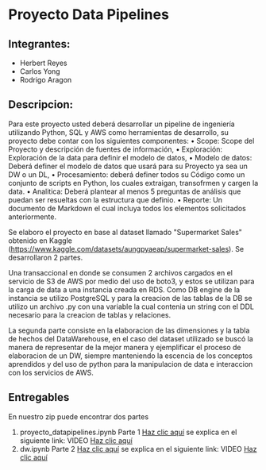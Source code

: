 # Proyecto Data Pipelines 

## Integrantes: 
- Herbert Reyes
- Carlos Yong
- Rodrigo Aragon

## Descripcion:

Para este proyecto usted deberá desarrollar un pipeline de ingeniería utilizando Python, SQL y AWS como herramientas de desarrollo, su proyecto debe contar con los siguientes componentes:
• Scope: Scope del Proyecto y descripción de fuentes de información,
• Exploración: Exploración de la data para definir el modelo de datos,
• Modelo de datos: Deberá definer el modelo de datos que usará para su Proyecto ya sea un DW o un DL,
• Procesamiento: deberá definer todos su Código como un conjunto de scripts en Python, los cuales extraigan, transofrmen y cargen la data.
• Analitica: Deberá plantear al menos 5 preguntas de análisis que puedan ser resueltas con la estructura que definio.
• Reporte: Un documento de Markdown el cual incluya todos los elementos solicitados anteriormente.

Se elaboro el proyecto en base al dataset llamado "Supermarket Sales" obtenido en Kaggle (https://www.kaggle.com/datasets/aungpyaeap/supermarket-sales). Se desarrollaron 2 partes. 

Una transaccional en donde se consumen 2 archivos cargados en el servicio de S3 de AWS por medio del uso de boto3, y estos se utilizan para la carga de data a una instancia creada en RDS. Como DB engine de la instancia se utilizo PostgreSQL y para la creacion de las tablas de la DB se utilizo un archivo .py con una variable la cual contenia un string con el DDL necesario para la creacion de tablas y relaciones. 

La segunda parte consiste en la elaboracion de las dimensiones y la tabla de hechos del DataWarehouse, en el caso del dataset utilizado se buscó la manera de representar de la mejor manera y ejemplificar el proceso de elaboracion de un DW, siempre manteniendo la escencia de los conceptos aprendidos y del uso de python para la manipulacion de data e interaccion con los servicios de AWS. 

## Entregables 

En nuestro zip puede encontrar dos partes 
1. proyecto_datapipelines.ipynb Parte 1 [Haz clic aquí](https://github.com/herbertreyes13j/proyecto2/blob/main/proyecto_data_pipelines.py)
se explica en el siguiente link: VIDEO [Haz clic aquí](https://drive.google.com/file/d/1TYe0RUGOzP_pEr1R4huYLJ65kU61BRph/view?usp=sharing)
2. dw.ipynb Parte 2 [Haz clic aquí](https://github.com/herbertreyes13j/proyecto2/blob/main/dw.py)
se explica en el siguiente link: VIDEO [Haz clic aquí](https://drive.google.com/drive/folders/1urW117AeYEP5z8b7Seww-XBh4UJ4iNfn?usp=sharing)






